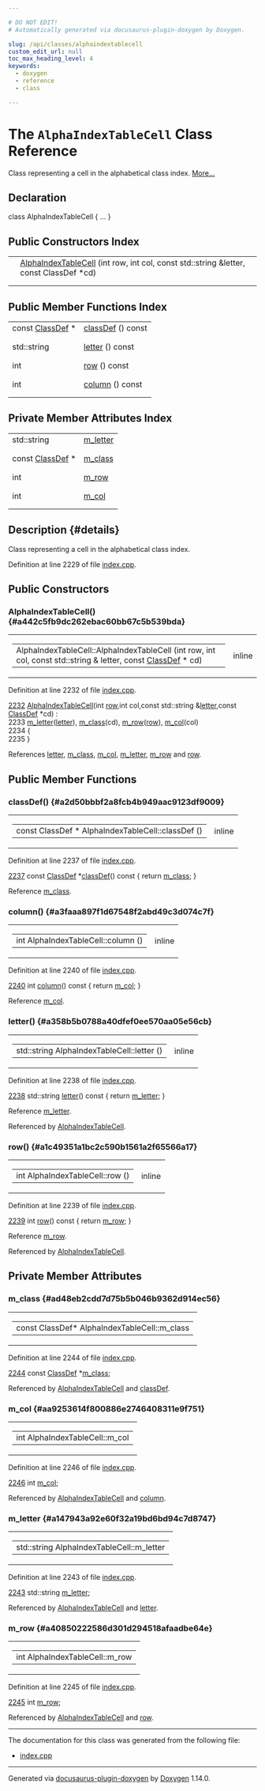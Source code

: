 ```yaml
---

# DO NOT EDIT!
# Automatically generated via docusaurus-plugin-doxygen by Doxygen.

slug: /api/classes/alphaindextablecell
custom_edit_url: null
toc_max_heading_level: 4
keywords:
  - doxygen
  - reference
  - class

---
```


<div class="doxyPage">

# The `AlphaIndexTableCell` Class Reference

<p>Class representing a cell in the alphabetical class index. <a href="#details">More...</a></p>

## Declaration

<div class="doxyDeclaration">
class AlphaIndexTableCell { ... }
</div>

## Public Constructors Index

<table class="doxyMembersIndex">

<tr class="doxyMemberIndexItem">
<td class="doxyMemberIndexItemType" align="left" valign="top"></td>
<td class="doxyMemberIndexItemName" align="left" valign="top"><a href="#a442c5fb9dc262ebac60bb67c5b539bda">AlphaIndexTableCell</a> (int row, int col, const std::string &amp;letter, const ClassDef *cd)</td>
</tr>
<tr class="doxyMemberIndexDescription">
<td class="doxyMemberIndexDescriptionLeft"></td>
<td class="doxyMemberIndexDescriptionRight">
</td>
</tr>
<tr class="doxyMemberIndexSeparator">
<td class="doxyMemberIndexSeparator" colspan="2"></td>
</tr>

</table>

## Public Member Functions Index

<table class="doxyMembersIndex">

<tr class="doxyMemberIndexItem">
<td class="doxyMemberIndexItemType" align="left" valign="top">const <a href="/web-doxygen/docs/api/classes/classdef">ClassDef</a> *</td>
<td class="doxyMemberIndexItemName" align="left" valign="top"><a href="#a2d50bbbf2a8fcb4b949aac9123df9009">classDef</a> () const</td>
</tr>
<tr class="doxyMemberIndexDescription">
<td class="doxyMemberIndexDescriptionLeft"></td>
<td class="doxyMemberIndexDescriptionRight">
</td>
</tr>
<tr class="doxyMemberIndexSeparator">
<td class="doxyMemberIndexSeparator" colspan="2"></td>
</tr>

<tr class="doxyMemberIndexItem">
<td class="doxyMemberIndexItemType" align="left" valign="top">std::string</td>
<td class="doxyMemberIndexItemName" align="left" valign="top"><a href="#a358b5b0788a40dfef0ee570aa05e56cb">letter</a> () const</td>
</tr>
<tr class="doxyMemberIndexDescription">
<td class="doxyMemberIndexDescriptionLeft"></td>
<td class="doxyMemberIndexDescriptionRight">
</td>
</tr>
<tr class="doxyMemberIndexSeparator">
<td class="doxyMemberIndexSeparator" colspan="2"></td>
</tr>

<tr class="doxyMemberIndexItem">
<td class="doxyMemberIndexItemType" align="left" valign="top">int</td>
<td class="doxyMemberIndexItemName" align="left" valign="top"><a href="#a1c49351a1bc2c590b1561a2f65566a17">row</a> () const</td>
</tr>
<tr class="doxyMemberIndexDescription">
<td class="doxyMemberIndexDescriptionLeft"></td>
<td class="doxyMemberIndexDescriptionRight">
</td>
</tr>
<tr class="doxyMemberIndexSeparator">
<td class="doxyMemberIndexSeparator" colspan="2"></td>
</tr>

<tr class="doxyMemberIndexItem">
<td class="doxyMemberIndexItemType" align="left" valign="top">int</td>
<td class="doxyMemberIndexItemName" align="left" valign="top"><a href="#a3faaa897f1d67548f2abd49c3d074c7f">column</a> () const</td>
</tr>
<tr class="doxyMemberIndexDescription">
<td class="doxyMemberIndexDescriptionLeft"></td>
<td class="doxyMemberIndexDescriptionRight">
</td>
</tr>
<tr class="doxyMemberIndexSeparator">
<td class="doxyMemberIndexSeparator" colspan="2"></td>
</tr>

</table>

## Private Member Attributes Index

<table class="doxyMembersIndex">

<tr class="doxyMemberIndexItem">
<td class="doxyMemberIndexItemType" align="left" valign="top">std::string</td>
<td class="doxyMemberIndexItemName" align="left" valign="top"><a href="#a147943a92e60f32a19bd6bd94c7d8747">m_letter</a></td>
</tr>
<tr class="doxyMemberIndexDescription">
<td class="doxyMemberIndexDescriptionLeft"></td>
<td class="doxyMemberIndexDescriptionRight">
</td>
</tr>
<tr class="doxyMemberIndexSeparator">
<td class="doxyMemberIndexSeparator" colspan="2"></td>
</tr>

<tr class="doxyMemberIndexItem">
<td class="doxyMemberIndexItemType" align="left" valign="top">const <a href="/web-doxygen/docs/api/classes/classdef">ClassDef</a> *</td>
<td class="doxyMemberIndexItemName" align="left" valign="top"><a href="#ad48eb2cdd7d75b5b046b9362d914ec56">m_class</a></td>
</tr>
<tr class="doxyMemberIndexDescription">
<td class="doxyMemberIndexDescriptionLeft"></td>
<td class="doxyMemberIndexDescriptionRight">
</td>
</tr>
<tr class="doxyMemberIndexSeparator">
<td class="doxyMemberIndexSeparator" colspan="2"></td>
</tr>

<tr class="doxyMemberIndexItem">
<td class="doxyMemberIndexItemType" align="left" valign="top">int</td>
<td class="doxyMemberIndexItemName" align="left" valign="top"><a href="#a40850222586d301d294518afaadbe64e">m_row</a></td>
</tr>
<tr class="doxyMemberIndexDescription">
<td class="doxyMemberIndexDescriptionLeft"></td>
<td class="doxyMemberIndexDescriptionRight">
</td>
</tr>
<tr class="doxyMemberIndexSeparator">
<td class="doxyMemberIndexSeparator" colspan="2"></td>
</tr>

<tr class="doxyMemberIndexItem">
<td class="doxyMemberIndexItemType" align="left" valign="top">int</td>
<td class="doxyMemberIndexItemName" align="left" valign="top"><a href="#aa9253614f800886e2746408311e9f751">m_col</a></td>
</tr>
<tr class="doxyMemberIndexDescription">
<td class="doxyMemberIndexDescriptionLeft"></td>
<td class="doxyMemberIndexDescriptionRight">
</td>
</tr>
<tr class="doxyMemberIndexSeparator">
<td class="doxyMemberIndexSeparator" colspan="2"></td>
</tr>

</table>

## Description {#details}

<p>Class representing a cell in the alphabetical class index.</p>

<p>Definition at line 2229 of file <a href="/web-doxygen/docs/api/files/src/index-cpp">index.cpp</a>.</p>


<div class="doxySectionDef">

## Public Constructors

### AlphaIndexTableCell() {#a442c5fb9dc262ebac60bb67c5b539bda}

<div class="doxyMemberItem">
<div class="doxyMemberProto">
<table class="doxyMemberLabels">
<tr class="doxyMemberLabels">
<td class="doxyMemberLabelsLeft">
<table class="doxyMemberName">
<tr>
<td class="doxyMemberName">AlphaIndexTableCell::AlphaIndexTableCell (int row, int col, const std::string &amp; letter, const <a href="/web-doxygen/docs/api/classes/classdef">ClassDef</a> * cd)</td>
</tr>
</table>
</td>
<td class="doxyMemberLabelsRight">
<span class="doxyMemberLabels">
<span class="doxyMemberLabel inline">inline</span>
</span>
</td>
</tr>
</table>
</div>
<div class="doxyMemberDoc">



<p>Definition at line 2232 of file <a href="/web-doxygen/docs/api/files/src/index-cpp">index.cpp</a>.</p>


<div class="doxyProgramListing">

<div class="doxyCodeLine"><span class="doxyLineNumber"><a href="#a442c5fb9dc262ebac60bb67c5b539bda">2232</a></span><span class="doxyLineContent"><span class="doxyHighlight">    <a href="#a442c5fb9dc262ebac60bb67c5b539bda">AlphaIndexTableCell</a>(</span><span class="doxyHighlightKeywordType">int</span><span class="doxyHighlight"> <a href="#a1c49351a1bc2c590b1561a2f65566a17">row</a>,</span><span class="doxyHighlightKeywordType">int</span><span class="doxyHighlight"> col,</span><span class="doxyHighlightKeyword">const</span><span class="doxyHighlight"> std::string &amp;<a href="#a358b5b0788a40dfef0ee570aa05e56cb">letter</a>,</span><span class="doxyHighlightKeyword">const</span><span class="doxyHighlight"> <a href="/web-doxygen/docs/api/classes/classdef">ClassDef</a> *cd) :</span></span></div>
<div class="doxyCodeLine"><span class="doxyLineNumber">2233</span><span class="doxyLineContent"><span class="doxyHighlight">      <a href="#a147943a92e60f32a19bd6bd94c7d8747">m_letter</a>(<a href="#a358b5b0788a40dfef0ee570aa05e56cb">letter</a>), <a href="#ad48eb2cdd7d75b5b046b9362d914ec56">m_class</a>(cd), <a href="#a40850222586d301d294518afaadbe64e">m_row</a>(<a href="#a1c49351a1bc2c590b1561a2f65566a17">row</a>), <a href="#aa9253614f800886e2746408311e9f751">m_col</a>(col)</span></span></div>
<div class="doxyCodeLine"><span class="doxyLineNumber">2234</span><span class="doxyLineContent"><span class="doxyHighlight">    {</span></span></div>
<div class="doxyCodeLine"><span class="doxyLineNumber">2235</span><span class="doxyLineContent"><span class="doxyHighlight">    }</span></span></div>

</div>


<p>References <a href="#a358b5b0788a40dfef0ee570aa05e56cb">letter</a>, <a href="#ad48eb2cdd7d75b5b046b9362d914ec56">m_class</a>, <a href="#aa9253614f800886e2746408311e9f751">m_col</a>, <a href="#a147943a92e60f32a19bd6bd94c7d8747">m_letter</a>, <a href="#a40850222586d301d294518afaadbe64e">m_row</a> and <a href="#a1c49351a1bc2c590b1561a2f65566a17">row</a>.</p>

</div>
</div>

</div>

<div class="doxySectionDef">

## Public Member Functions

### classDef() {#a2d50bbbf2a8fcb4b949aac9123df9009}

<div class="doxyMemberItem">
<div class="doxyMemberProto">
<table class="doxyMemberLabels">
<tr class="doxyMemberLabels">
<td class="doxyMemberLabelsLeft">
<table class="doxyMemberName">
<tr>
<td class="doxyMemberName">const ClassDef * AlphaIndexTableCell::classDef ()</td>
</tr>
</table>
</td>
<td class="doxyMemberLabelsRight">
<span class="doxyMemberLabels">
<span class="doxyMemberLabel inline">inline</span>
</span>
</td>
</tr>
</table>
</div>
<div class="doxyMemberDoc">



<p>Definition at line 2237 of file <a href="/web-doxygen/docs/api/files/src/index-cpp">index.cpp</a>.</p>


<div class="doxyProgramListing">

<div class="doxyCodeLine"><span class="doxyLineNumber"><a href="#a2d50bbbf2a8fcb4b949aac9123df9009">2237</a></span><span class="doxyLineContent"><span class="doxyHighlight">    </span><span class="doxyHighlightKeyword">const</span><span class="doxyHighlight"> <a href="/web-doxygen/docs/api/classes/classdef">ClassDef</a> *<a href="#a2d50bbbf2a8fcb4b949aac9123df9009">classDef</a>()</span><span class="doxyHighlightKeyword"> const </span><span class="doxyHighlight">{ </span><span class="doxyHighlightKeywordFlow">return</span><span class="doxyHighlight"> <a href="#ad48eb2cdd7d75b5b046b9362d914ec56">m_class</a>; }</span></span></div>

</div>


<p>Reference <a href="#ad48eb2cdd7d75b5b046b9362d914ec56">m_class</a>.</p>

</div>
</div>

### column() {#a3faaa897f1d67548f2abd49c3d074c7f}

<div class="doxyMemberItem">
<div class="doxyMemberProto">
<table class="doxyMemberLabels">
<tr class="doxyMemberLabels">
<td class="doxyMemberLabelsLeft">
<table class="doxyMemberName">
<tr>
<td class="doxyMemberName">int AlphaIndexTableCell::column ()</td>
</tr>
</table>
</td>
<td class="doxyMemberLabelsRight">
<span class="doxyMemberLabels">
<span class="doxyMemberLabel inline">inline</span>
</span>
</td>
</tr>
</table>
</div>
<div class="doxyMemberDoc">



<p>Definition at line 2240 of file <a href="/web-doxygen/docs/api/files/src/index-cpp">index.cpp</a>.</p>


<div class="doxyProgramListing">

<div class="doxyCodeLine"><span class="doxyLineNumber"><a href="#a3faaa897f1d67548f2abd49c3d074c7f">2240</a></span><span class="doxyLineContent"><span class="doxyHighlight">    </span><span class="doxyHighlightKeywordType">int</span><span class="doxyHighlight"> <a href="#a3faaa897f1d67548f2abd49c3d074c7f">column</a>()</span><span class="doxyHighlightKeyword">               const </span><span class="doxyHighlight">{ </span><span class="doxyHighlightKeywordFlow">return</span><span class="doxyHighlight"> <a href="#aa9253614f800886e2746408311e9f751">m_col</a>; }</span></span></div>

</div>


<p>Reference <a href="#aa9253614f800886e2746408311e9f751">m_col</a>.</p>

</div>
</div>

### letter() {#a358b5b0788a40dfef0ee570aa05e56cb}

<div class="doxyMemberItem">
<div class="doxyMemberProto">
<table class="doxyMemberLabels">
<tr class="doxyMemberLabels">
<td class="doxyMemberLabelsLeft">
<table class="doxyMemberName">
<tr>
<td class="doxyMemberName">std::string AlphaIndexTableCell::letter ()</td>
</tr>
</table>
</td>
<td class="doxyMemberLabelsRight">
<span class="doxyMemberLabels">
<span class="doxyMemberLabel inline">inline</span>
</span>
</td>
</tr>
</table>
</div>
<div class="doxyMemberDoc">



<p>Definition at line 2238 of file <a href="/web-doxygen/docs/api/files/src/index-cpp">index.cpp</a>.</p>


<div class="doxyProgramListing">

<div class="doxyCodeLine"><span class="doxyLineNumber"><a href="#a358b5b0788a40dfef0ee570aa05e56cb">2238</a></span><span class="doxyLineContent"><span class="doxyHighlight">    std::string <a href="#a358b5b0788a40dfef0ee570aa05e56cb">letter</a>()</span><span class="doxyHighlightKeyword">       const </span><span class="doxyHighlight">{ </span><span class="doxyHighlightKeywordFlow">return</span><span class="doxyHighlight"> <a href="#a147943a92e60f32a19bd6bd94c7d8747">m_letter</a>; }</span></span></div>

</div>


<p>Reference <a href="#a147943a92e60f32a19bd6bd94c7d8747">m_letter</a>.</p>


<p>Referenced by <a href="#a442c5fb9dc262ebac60bb67c5b539bda">AlphaIndexTableCell</a>.</p>

</div>
</div>

### row() {#a1c49351a1bc2c590b1561a2f65566a17}

<div class="doxyMemberItem">
<div class="doxyMemberProto">
<table class="doxyMemberLabels">
<tr class="doxyMemberLabels">
<td class="doxyMemberLabelsLeft">
<table class="doxyMemberName">
<tr>
<td class="doxyMemberName">int AlphaIndexTableCell::row ()</td>
</tr>
</table>
</td>
<td class="doxyMemberLabelsRight">
<span class="doxyMemberLabels">
<span class="doxyMemberLabel inline">inline</span>
</span>
</td>
</tr>
</table>
</div>
<div class="doxyMemberDoc">



<p>Definition at line 2239 of file <a href="/web-doxygen/docs/api/files/src/index-cpp">index.cpp</a>.</p>


<div class="doxyProgramListing">

<div class="doxyCodeLine"><span class="doxyLineNumber"><a href="#a1c49351a1bc2c590b1561a2f65566a17">2239</a></span><span class="doxyLineContent"><span class="doxyHighlight">    </span><span class="doxyHighlightKeywordType">int</span><span class="doxyHighlight"> <a href="#a1c49351a1bc2c590b1561a2f65566a17">row</a>()</span><span class="doxyHighlightKeyword">                  const </span><span class="doxyHighlight">{ </span><span class="doxyHighlightKeywordFlow">return</span><span class="doxyHighlight"> <a href="#a40850222586d301d294518afaadbe64e">m_row</a>; }</span></span></div>

</div>


<p>Reference <a href="#a40850222586d301d294518afaadbe64e">m_row</a>.</p>


<p>Referenced by <a href="#a442c5fb9dc262ebac60bb67c5b539bda">AlphaIndexTableCell</a>.</p>

</div>
</div>

</div>

<div class="doxySectionDef">

## Private Member Attributes

### m\_class {#ad48eb2cdd7d75b5b046b9362d914ec56}

<div class="doxyMemberItem">
<div class="doxyMemberProto">
<table class="doxyMemberLabels">
<tr class="doxyMemberLabels">
<td class="doxyMemberLabelsLeft">
<table class="doxyMemberName">
<tr>
<td class="doxyMemberName">const ClassDef* AlphaIndexTableCell::m_class</td>
</tr>
</table>
</td>
</tr>
</table>
</div>
<div class="doxyMemberDoc">



<p>Definition at line 2244 of file <a href="/web-doxygen/docs/api/files/src/index-cpp">index.cpp</a>.</p>


<div class="doxyProgramListing">

<div class="doxyCodeLine"><span class="doxyLineNumber"><a href="#ad48eb2cdd7d75b5b046b9362d914ec56">2244</a></span><span class="doxyLineContent"><span class="doxyHighlight">    </span><span class="doxyHighlightKeyword">const</span><span class="doxyHighlight"> <a href="/web-doxygen/docs/api/classes/classdef">ClassDef</a> *<a href="#ad48eb2cdd7d75b5b046b9362d914ec56">m_class</a>;</span></span></div>

</div>


<p>Referenced by <a href="#a442c5fb9dc262ebac60bb67c5b539bda">AlphaIndexTableCell</a> and <a href="#a2d50bbbf2a8fcb4b949aac9123df9009">classDef</a>.</p>

</div>
</div>

### m\_col {#aa9253614f800886e2746408311e9f751}

<div class="doxyMemberItem">
<div class="doxyMemberProto">
<table class="doxyMemberLabels">
<tr class="doxyMemberLabels">
<td class="doxyMemberLabelsLeft">
<table class="doxyMemberName">
<tr>
<td class="doxyMemberName">int AlphaIndexTableCell::m_col</td>
</tr>
</table>
</td>
</tr>
</table>
</div>
<div class="doxyMemberDoc">



<p>Definition at line 2246 of file <a href="/web-doxygen/docs/api/files/src/index-cpp">index.cpp</a>.</p>


<div class="doxyProgramListing">

<div class="doxyCodeLine"><span class="doxyLineNumber"><a href="#aa9253614f800886e2746408311e9f751">2246</a></span><span class="doxyLineContent"><span class="doxyHighlight">    </span><span class="doxyHighlightKeywordType">int</span><span class="doxyHighlight"> <a href="#aa9253614f800886e2746408311e9f751">m_col</a>;</span></span></div>

</div>


<p>Referenced by <a href="#a442c5fb9dc262ebac60bb67c5b539bda">AlphaIndexTableCell</a> and <a href="#a3faaa897f1d67548f2abd49c3d074c7f">column</a>.</p>

</div>
</div>

### m\_letter {#a147943a92e60f32a19bd6bd94c7d8747}

<div class="doxyMemberItem">
<div class="doxyMemberProto">
<table class="doxyMemberLabels">
<tr class="doxyMemberLabels">
<td class="doxyMemberLabelsLeft">
<table class="doxyMemberName">
<tr>
<td class="doxyMemberName">std::string AlphaIndexTableCell::m_letter</td>
</tr>
</table>
</td>
</tr>
</table>
</div>
<div class="doxyMemberDoc">



<p>Definition at line 2243 of file <a href="/web-doxygen/docs/api/files/src/index-cpp">index.cpp</a>.</p>


<div class="doxyProgramListing">

<div class="doxyCodeLine"><span class="doxyLineNumber"><a href="#a147943a92e60f32a19bd6bd94c7d8747">2243</a></span><span class="doxyLineContent"><span class="doxyHighlight">    std::string <a href="#a147943a92e60f32a19bd6bd94c7d8747">m_letter</a>;</span></span></div>

</div>


<p>Referenced by <a href="#a442c5fb9dc262ebac60bb67c5b539bda">AlphaIndexTableCell</a> and <a href="#a358b5b0788a40dfef0ee570aa05e56cb">letter</a>.</p>

</div>
</div>

### m\_row {#a40850222586d301d294518afaadbe64e}

<div class="doxyMemberItem">
<div class="doxyMemberProto">
<table class="doxyMemberLabels">
<tr class="doxyMemberLabels">
<td class="doxyMemberLabelsLeft">
<table class="doxyMemberName">
<tr>
<td class="doxyMemberName">int AlphaIndexTableCell::m_row</td>
</tr>
</table>
</td>
</tr>
</table>
</div>
<div class="doxyMemberDoc">



<p>Definition at line 2245 of file <a href="/web-doxygen/docs/api/files/src/index-cpp">index.cpp</a>.</p>


<div class="doxyProgramListing">

<div class="doxyCodeLine"><span class="doxyLineNumber"><a href="#a40850222586d301d294518afaadbe64e">2245</a></span><span class="doxyLineContent"><span class="doxyHighlight">    </span><span class="doxyHighlightKeywordType">int</span><span class="doxyHighlight"> <a href="#a40850222586d301d294518afaadbe64e">m_row</a>;</span></span></div>

</div>


<p>Referenced by <a href="#a442c5fb9dc262ebac60bb67c5b539bda">AlphaIndexTableCell</a> and <a href="#a1c49351a1bc2c590b1561a2f65566a17">row</a>.</p>

</div>
</div>

</div>

<hr/>

The documentation for this class was generated from the following file:

<ul>
<li><a href="/web-doxygen/docs/api/files/src/index-cpp">index.cpp</a></li>
</ul>

<hr/>

<p class="doxyGeneratedBy">Generated via <a href="https://github.com/xpack/docusaurus-plugin-doxygen">docusaurus-plugin-doxygen</a> by <a href="https://www.doxygen.nl">Doxygen</a> 1.14.0.</p>

</div>

